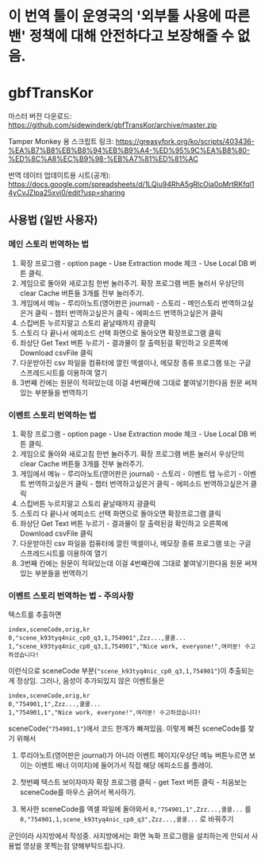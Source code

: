 # 이 번역 툴이 운영국의 '외부툴 사용에 따른 밴' 정책에 대해 안전하다고 보장해줄 수 없음. 

# gbfTransKor

마스터 버전 다운로드: https://github.com/sidewinderk/gbfTransKor/archive/master.zip

Tamper Monkey 용 스크립트 링크: https://greasyfork.org/ko/scripts/403436-%EA%B7%B8%EB%B8%94%EB%B9%A4-%ED%95%9C%EA%B8%80-%ED%8C%A8%EC%B9%98-%EB%A7%81%ED%81%AC

번역 데이터 업데이트용 시트(공개): https://docs.google.com/spreadsheets/d/1LQiu94RhA5gRlcOja0oMrtRKfql14yCvJZlpa25xvi0/edit?usp=sharing


## 사용법 (일반 사용자)

### 메인 스토리 번역하는 법
1. 확장 프로그램 - option page - Use Extraction mode 체크 - Use Local DB 버튼 클릭.
2. 게임으로 돌아와 새로고침 한번 눌러주기. 확장 프로그램 버튼 눌러서 우상단의 clear Cache 버튼들 3개를 전부 눌러주기.
3. 게임에서 메뉴 - 루리아노트(영어판은 journal) - 스토리 - 메인스토리 번역하고싶은거 클릭 - 챕터 번역하고싶은거 클릭 - 에피소드 번역하고싶은거 클릭
4. 스킵버튼 누르지말고 스토리 끝날때까지 광클릭
5. 스토리 다 끝나서 에피소드 선택 화면으로 돌아오면 확장프로그램 클릭
6. 좌상단 Get Text 버튼 누르기 - 결과물이 잘 출력된걸 확인하고 오른쪽에 Download csvFile 클릭
7. 다운받아진 csv 파일을 컴퓨터에 깔린 엑셀이나, 메모장 종류 프로그램 또는 구글 스프레드시트를 이용하여 열기
8. 3번째 칸에는 원문이 적혀있는데 이걸 4번째칸에 그대로 붙여넣기한다음 원문 써져있는 부분들을 번역하기

### 이벤트 스토리 번역하는 법

1. 확장 프로그램 - option page - Use Extraction mode 체크 - Use Local DB 버튼 클릭.
2. 게임으로 돌아와 새로고침 한번 눌러주기. 확장 프로그램 버튼 눌러서 우상단의 clear Cache 버튼들 3개를 전부 눌러주기.
3. 게임에서 메뉴 - 루리아노트(영어판은 journal) - 스토리 - 이벤트 탭 누르기 - 이벤트 번역하고싶은거 클릭 - 챕터 번역하고싶은거 클릭 - 에피소드 번역하고싶은거 클릭
4. 스킵버튼 누르지말고 스토리 끝날때까지 광클릭
5. 스토리 다 끝나서 에피소드 선택 화면으로 돌아오면 확장프로그램 클릭
6. 좌상단 Get Text 버튼 누르기 - 결과물이 잘 출력된걸 확인하고 오른쪽에 Download csvFile 클릭
7. 다운받아진 csv 파일을 컴퓨터에 깔린 엑셀이나, 메모장 종류 프로그램 또는 구글 스프레드시트를 이용하여 열기
8. 3번째 칸에는 원문이 적혀있는데 이걸 4번째칸에 그대로 붙여넣기한다음 원문 써져있는 부분들을 번역하기

### 이벤트 스토리 번역하는 법 - 주의사항

텍스트를 추출하면 

```
index,sceneCode,orig,kr
0,"scene_k93tyq4nic_cp0_q3,1,754901",Zzz...,쿨쿨...
1,"scene_k93tyq4nic_cp0_q3,1,754901","Nice work, everyone!",여러분! 수고하셨습니다!
```
이런식으로 sceneCode 부분(```"scene_k93tyq4nic_cp0_q3,1,754901"```)이 추출되는게 정상임. 그러나, 음성이 추가되있지 않은 이벤트들은 
```
index,sceneCode,orig,kr
0,"754901,1",Zzz...,쿨쿨...
1,"754901,1","Nice work, everyone!",여러분! 수고하셨습니다!
```
sceneCode(```"754901,1"```)에서 코드 한개가 빠져있음. 이렇게 빠진 sceneCode를 찾기 위해서 
1. 루리아노트(영어판은 journal)가 아니라 이벤트 페이지(우상단 메뉴 버튼누르면 보이는 이벤트 배너 이미지)에 들어가서 직접 해당 에피소드를 플레이. 

2. 첫번째 텍스트 보이자마자 확장 프로그램 클릭 - get Text 버튼 클릭 - 처음보는 sceneCode를 마우스 긁어서 복사하기. 

3. 복사한 sceneCode를 엑셀 파일에 돌아와서 ```0,"754901,1",Zzz...,쿨쿨...``` 를 ```0,"754901,1,scene_k93tyq4nic_cp0_q3",Zzz...,쿨쿨...``` 로 바꿔주기



군인이라 사지방에서 작성중.
사지방에서는 화면 녹화 프로그램을 설치하는게 안되서 사용법 영상을 못찍는점 양해부탁드립니다.

